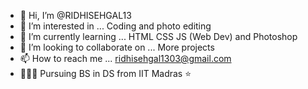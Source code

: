 - 👋 Hi, I’m @RIDHISEHGAL13
- 👀 I’m interested in ... Coding and photo editing
- 🌱 I’m currently learning ... HTML CSS JS (Web Dev) and Photoshop
- 💞️ I’m looking to collaborate on ... More projects
- 📫 How to reach me ... ridhisehgal1303@gmail.com
- 👩🏻‍💻 Pursuing BS in DS from IIT Madras ⭐

<!---
RIDHISEHGAL13/RIDHISEHGAL13 is a ✨ special ✨ repository because its `README.md` (this file) appears on your GitHub profile.
You can click the Preview link to take a look at your changes.
--->
